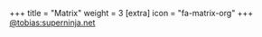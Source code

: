 +++
title = "Matrix"
weight = 3
[extra]
icon = "fa-matrix-org"
+++
[@tobias:superninja.net](https://matrix.to/#/@tobias:superninja.net)
